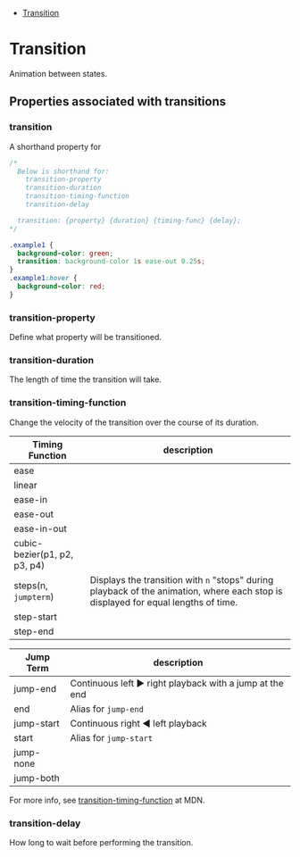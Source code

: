 - [Transition](#transition)

# Transition

Animation between states.

## Properties associated with transitions

### transition

A shorthand property for

```css
/*
  Below is shorthand for:
    transition-property
    transition-duration
    transition-timing-function
    transition-delay

  transition: {property} {duration} {timing-func} {delay};
*/

.example1 {
  background-color: green;
  transition: background-color 1s ease-out 0.25s;
}
.example1:hover {
  background-color: red;
}
```

### transition-property

Define what property will be transitioned.

### transition-duration

The length of time the transition will take.

### transition-timing-function

Change the velocity of the transition over the course of its duration.

| Timing Function              | description                                                                                                                        |
| ---------------------------- | ---------------------------------------------------------------------------------------------------------------------------------- |
| ease                         |                                                                                                                                    |
| linear                       |                                                                                                                                    |
| ease-in                      |                                                                                                                                    |
| ease-out                     |                                                                                                                                    |
| ease-in-out                  |                                                                                                                                    |
| cubic-bezier(p1, p2, p3, p4) |                                                                                                                                    |
| steps(n, `jumpterm`)         | Displays the transition with `n` "stops" during playback of the animation, where each stop is displayed for equal lengths of time. |
| step-start                   |                                                                                                                                    |
| step-end                     |                                                                                                                                    |

| Jump Term  | description                                             |
| ---------- | ------------------------------------------------------- |
| jump-end   | Continuous left ► right playback with a jump at the end |
| end        | Alias for `jump-end`                                    |
| jump-start | Continuous right ◄ left playback                        |
| start      | Alias for `jump-start`                                  |
| jump-none  |                                                         |
| jump-both  |                                                         |

For more info, see [transition-timing-function](https://developer.mozilla.org/en-US/docs/Web/CSS/transition-timing-function) at MDN.

### transition-delay

How long to wait before performing the transition.
